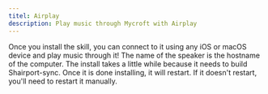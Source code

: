 ```yaml
---
titel: Airplay
description: Play music through Mycroft with Airplay
---
```

Once you install the skill, you can connect to it using any iOS or macOS device and play music through it!
The name of the speaker is the hostname of the computer.
The install takes a little while because it needs to build Shairport-sync. Once it is done installing, it will restart. If it doesn't restart, you'll need to restart it manually.
